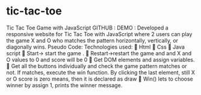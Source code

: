 # tic-tac-toe
Tic Tac Toe Game with JavaScript
GITHUB :
DEMO :
Developed a responsive website for Tic Tac Toe with JavaScript where 2
users can play the game X and O who matches the pattern horizontally,
vertically, or diagonally wins.
Pseudo Code: 
Technologies used:
 Html
 Css
 Java script
 Start-> start the game .
 Restart->restart the game and and X and O values to 0 and score will be 0
 Get DOM elements and assign variables.
 Get all the buttons individually and check the game pattern matches or not. If matches, execute the 
win function. By clicking the last element, still X or O score is zero means, then it is declared as draw
 Win() lets to choose winner by assign 1, prints the winner message.
